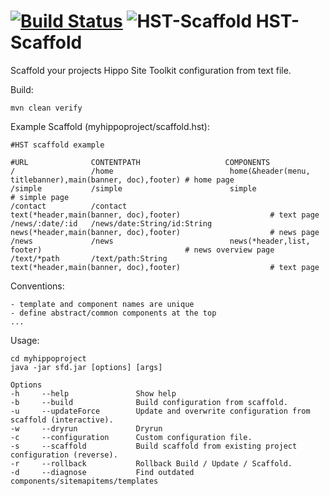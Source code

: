 [![Build Status](https://travis-ci.org/jbloemendal/hst-scaffold.svg?branch=master)](https://travis-ci.org/jbloemendal/hst-scaffold)
![HST-Scaffold](https://raw.githubusercontent.com/jbloemendal/hst-scaffold/master/logo.png)
HST-Scaffold
============

Scaffold your projects Hippo Site Toolkit configuration from text file.

Build:
```
mvn clean verify
```

Example Scaffold (myhippoproject/scaffold.hst):
```
#HST scaffold example

#URL              CONTENTPATH                   COMPONENTS
/                 /home                          home(&header(menu, titlebanner),main(banner, doc),footer) # home page
/simple           /simple                        simple                                                    # simple page
/contact          /contact                       text(*header,main(banner, doc),footer)                    # text page
/news/:date/:id   /news/date:String/id:String    news(*header,main(banner, doc),footer)                    # news page
/news             /news                          news(*header,list, footer)                                # news overview page
/text/*path       /text/path:String              text(*header,main(banner, doc),footer)                    # text page
```

Conventions:
```
- template and component names are unique
- define abstract/common components at the top
...
```

Usage:
```
cd myhippoproject
java -jar sfd.jar [options] [args]

Options
-h     --help               Show help
-b     --build              Build configuration from scaffold.
-u     --updateForce        Update and overwrite configuration from scaffold (interactive).
-w     --dryrun             Dryrun
-c     --configuration      Custom configuration file.
-s     --scaffold           Build scaffold from existing project configuration (reverse).
-r     --rollback           Rollback Build / Update / Scaffold.
-d     --diagnose           Find outdated components/sitemapitems/templates
```